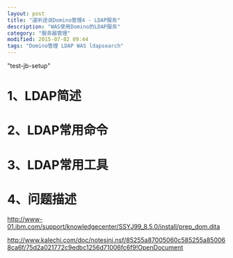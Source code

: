 ```yaml
---
layout: post
title: "道听途说Domino管理4 - LDAP服务"
description: "WAS使用Domino的LDAP服务"
category: "服务器管理"
modified: 2015-07-02 09:44
tags: "Domino管理 LDAP WAS ldapsearch"
---
```

"test-jb-setup"

# 1、LDAP简述
# 2、LDAP常用命令
# 3、LDAP常用工具
# 4、问题描述

http://www-01.ibm.com/support/knowledgecenter/SSYJ99_8.5.0/install/prep_dom.dita

http://www.kalechi.com/doc/notesini.nsf/85255a87005060c585255a850068ca6f/75d2a021772c9edbc1256d71006fc6f9!OpenDocument

